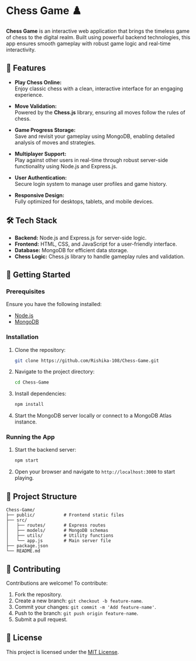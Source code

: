 # Chess Game ♟️  

**Chess Game** is an interactive web application that brings the timeless game of chess to the digital realm. Built using powerful backend technologies, this app ensures smooth gameplay with robust game logic and real-time interactivity.

## 🌟 Features  

- **Play Chess Online:**  
  Enjoy classic chess with a clean, interactive interface for an engaging experience.  

- **Move Validation:**  
  Powered by the **Chess.js** library, ensuring all moves follow the rules of chess.  

- **Game Progress Storage:**  
  Save and revisit your gameplay using MongoDB, enabling detailed analysis of moves and strategies.  

- **Multiplayer Support:**  
  Play against other users in real-time through robust server-side functionality using Node.js and Express.js.  

- **User Authentication:**  
  Secure login system to manage user profiles and game history.  

- **Responsive Design:**  
  Fully optimized for desktops, tablets, and mobile devices.  

## 🛠️ Tech Stack  

- **Backend:** Node.js and Express.js for server-side logic.  
- **Frontend:** HTML, CSS, and JavaScript for a user-friendly interface.  
- **Database:** MongoDB for efficient data storage.  
- **Chess Logic:** Chess.js library to handle gameplay rules and validation.  

## 🚀 Getting Started  

### Prerequisites  

Ensure you have the following installed:  
- [Node.js](https://nodejs.org/)  
- [MongoDB](https://www.mongodb.com/)  

### Installation  

1. Clone the repository:  
   ```bash  
   git clone https://github.com/Rishika-108/Chess-Game.git  
   ```  
2. Navigate to the project directory:  
   ```bash  
   cd Chess-Game  
   ```  
3. Install dependencies:  
   ```bash  
   npm install  
   ```  
4. Start the MongoDB server locally or connect to a MongoDB Atlas instance.  

### Running the App  

1. Start the backend server:  
   ```bash  
   npm start  
   ```  
2. Open your browser and navigate to `http://localhost:3000` to start playing.  

## 📂 Project Structure  

```plaintext  
Chess-Game/  
├── public/           # Frontend static files  
├── src/  
│   ├── routes/       # Express routes  
│   ├── models/       # MongoDB schemas  
│   ├── utils/        # Utility functions  
│   └── app.js        # Main server file  
├── package.json  
└── README.md  
```  

## 🤝 Contributing  

Contributions are welcome! To contribute:  
1. Fork the repository.  
2. Create a new branch: `git checkout -b feature-name`.  
3. Commit your changes: `git commit -m 'Add feature-name'`.  
4. Push to the branch: `git push origin feature-name`.  
5. Submit a pull request.  

## 📜 License  

This project is licensed under the [MIT License](LICENSE).
